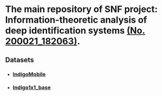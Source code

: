 # The main repository of SNF project: Information-theoretic analysis of deep identification systems [(No. 200021_182063)](https://p3.snf.ch/Project-182063).

## Datasets
- ### [IndigoMobile]()
- ### [Indigo1x1_base]()
